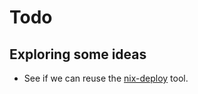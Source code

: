 Todo
====

Exploring some ideas
--------------------

 -  See if we can reuse the [nix-deploy] tool.

[nix-deploy]: https://awakesecurity.com/blog/deploy-software-easily-securely-using-nix-deploy/
